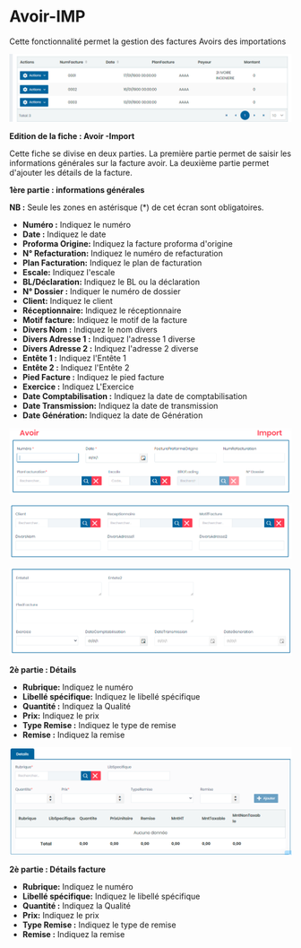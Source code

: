 # Avoir-IMP

Cette fonctionnalité permet la gestion des factures Avoirs des importations

![](../../../.gitbook/assets/listeImportAvoir.PNG)

**Edition de la fiche : Avoir -Import**

Cette fiche se divise en deux parties. La première partie permet de saisir les informations générales sur la facture avoir. La deuxième partie permet d'ajouter les détails de la facture.

**1ère partie :  informations générales**

**NB :** Seule les zones en astérisque (\*) de cet écran sont obligatoires.

* **Numéro :**  Indiquez le numéro
* **Date :** Indiquez le date
* **Proforma Origine:** Indiquez la facture proforma d'origine
* **N° Refacturation:** Indiquez le numéro de refacturation
* **Plan Facturation:** Indiquez le plan de facturation
* **Escale:** Indiquez l'escale
* **BL/Déclaration:** Indiquez le BL ou la déclaration
* **N° Dossier :** Indiquer le numéro de dossier
* **Client:** Indiquez le client
* **Réceptionnaire:**  Indiquez le réceptionnaire
* **Motif facture:** Indiquez le motif de la facture
* **Divers Nom :** Indiquez le nom divers
* **Divers Adresse 1 :** Indiquez l'adresse 1 diverse
* **Divers Adresse 2 :** Indiquez l'adresse 2 diverse
* **Entête 1 :** Indiquez l'Entête 1
* **Entête 2 :** Indiquez l'Entête 2
* **Pied Facture :** Indiquez le pied facture
* **Exercice :** Indiquez L'Exercice&#x20;
* **Date Comptabilisation  :** Indiquez la date de comptabilisation&#x20;
* **Date Transmission:** Indiquez la date de transmission
* **Date Génération:** Indiquez la date de Génération

![](../../../.gitbook/assets/importAvoir1.PNG)

![](../../../.gitbook/assets/importAvoir2.PNG)

![](../../../.gitbook/assets/importAvoir3.PNG)

**2è partie :  Détails**

* **Rubrique:**  Indiquez le numéro
* **Libellé spécifique:** Indiquez le libellé spécifique
* **Quantité :** Indiquez la Qualité
* **Prix:** Indiquez le prix
* **Type Remise :** Indiquez le type de remise
* **Remise :** Indiquez la remise

![](../../../.gitbook/assets/importAvoir4.PNG)

**2è partie :  Détails facture**

* **Rubrique:**  Indiquez le numéro
* **Libellé spécifique:** Indiquez le libellé spécifique
* **Quantité :** Indiquez la Qualité
* **Prix:** Indiquez le prix
* **Type Remise :** Indiquez le type de remise
* **Remise :** Indiquez la remise
